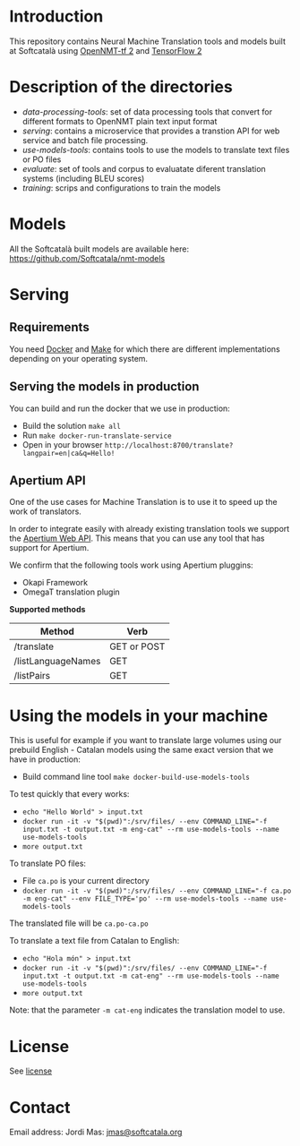 # Introduction

This repository contains Neural Machine Translation tools and models built at Softcatalà using [OpenNMT-tf 2](https://github.com/OpenNMT/OpenNMT-tf) and [TensorFlow 2](https://www.tensorflow.org/)

# Description of the directories

* *data-processing-tools*: set of data processing tools that convert for different formats to OpenNMT plain text input format
* *serving*: contains a microservice that provides a transtion API for web service and batch file processing.
* *use-models-tools*: contains tools to use the models to translate text files or PO files
* *evaluate*: set of tools and corpus to evaluatate diferent translation systems (including BLEU scores)
* *training*: scrips and configurations to train the models

# Models

All the Softcatalà built models are available here: https://github.com/Softcatala/nmt-models

# Serving

## Requirements

You need [Docker](https://www.docker.com/) and [Make](https://www.gnu.org/software/make/) for which there are different implementations depending on your operating system.

## Serving the models in production

You can build and run the docker that we use in production:

* Build the solution ```make all```
* Run ```make docker-run-translate-service```
* Open in your browser ```http://localhost:8700/translate?langpair=en|ca&q=Hello!```

## Apertium API

One of the use cases for Machine Translation is to use it to speed up the work of translators.

In order to integrate easily with already existing translation tools we support the [Apertium Web API](https://wiki.apertium.org/wiki/Apertium-apy). This means that you can use any tool that has support for Apertium.

We confirm that the following tools work using Apertium pluggins:

* Okapi Framework
* OmegaT translation plugin

**Supported methods**

| Method | Verb
|---|---|
|/translate  | GET or POST
|/listLanguageNames  | GET
|/listPairs  | GET

# Using the models in your machine

This is useful for example if you want to translate large volumes using our prebuild English - Catalan models using the same exact version that we have in production:

* Build command line tool ```make docker-build-use-models-tools```

To test quickly that every works:
* ```echo "Hello World" > input.txt```
* ```docker run -it -v "$(pwd)":/srv/files/ --env COMMAND_LINE="-f input.txt -t output.txt -m eng-cat" --rm use-models-tools --name use-models-tools```
* ```more output.txt```

To translate PO files:
* File ```ca.po``` is your current directory
* ```docker run -it -v "$(pwd)":/srv/files/ --env COMMAND_LINE="-f ca.po -m eng-cat" --env FILE_TYPE='po' --rm use-models-tools --name use-models-tools```

The translated file will be ```ca.po-ca.po```

To translate a text file from Catalan to English:
* ```echo "Hola món" > input.txt```
* ```docker run -it -v "$(pwd)":/srv/files/ --env COMMAND_LINE="-f input.txt -t output.txt -m cat-eng" --rm use-models-tools --name use-models-tools```
* ```more output.txt```

Note: that the parameter ```-m cat-eng``` indicates the translation model to use.

# License

See [license](./LICENSE.md)

# Contact

Email address: Jordi Mas: jmas@softcatala.org
